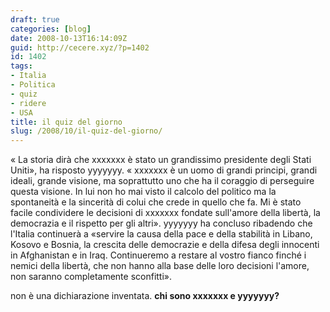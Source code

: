 ```yaml
---
draft: true
categories: [blog]
date: 2008-10-13T16:14:09Z
guid: http://cecere.xyz/?p=1402
id: 1402
tags:
- Italia
- Politica
- quiz
- ridere
- USA
title: il quiz del giorno
slug: /2008/10/il-quiz-del-giorno/
---
```


« La storia dirà che xxxxxxx è stato un grandissimo presidente degli Stati Uniti», ha risposto yyyyyyy. « xxxxxxx è un uomo di grandi principi, grandi ideali, grande visione, ma soprattutto uno che ha il coraggio di perseguire questa visione. In lui non ho mai visto il calcolo del politico ma la spontaneità e la sincerità di colui che crede in quello che fa. Mi è stato facile condividere le decisioni di xxxxxxx fondate sull'amore della libertà, la democrazia e il rispetto per gli altri». yyyyyyy ha concluso ribadendo che l'Italia continuerà a «servire la causa della pace e della stabilità in Libano, Kosovo e Bosnia, la crescita delle democrazie e della difesa degli innocenti in Afghanistan e in Iraq. Continueremo a restare al vostro fianco finché i nemici della libertà, che non hanno alla base delle loro decisioni l'amore, non saranno completamente sconfitti».

non è una dichiarazione inventata. **chi sono xxxxxxx e yyyyyyy?**